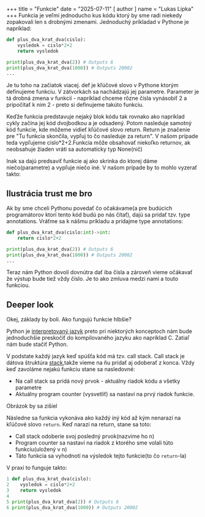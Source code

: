 +++
title = "Funkcie"
date = "2025-07-11"
[ author ]
  name = "Lukas Lipka"
+++
Funkcia je veľmi jednoducho kus kódu ktorý by sme radi niekedy zopakovali len s drobnými zmenami. Jednoduchý príkladad v Pythone je napríklad:

```python
def plus_dva_krat_dva(cislo):
    vysledok = cislo*2+2
    return vysledok

print(plus_dva_krat_dva(2)) # Outputs 6
print(plus_dva_krat_dva(1000)) # Outputs 20002
...
```
Je tu toho na začiatok viacej. def je kľúčové slovo v Pythone ktorým definujeme funkciu.
 V zátvorkách sa nachádzajú jej parametre.
 Parameter je tá drobná zmena v funkcií - napríklad chceme rôzne čísla vynásobiť 2 a pripočítať k nim 2 - preto si definujeme takúto funkciu.

 Keďže funkcia predstavuje nejaký blok kódu tak rovnako ako napríklad cykly začína jej kód dvojbodkou a je odsadený.
 Potom nasleduje samotný kód funkcie, kde môžeme vidieť kľúčové slovo return. Return je značenie pre "Tu funkcia skončila, vypľuj to čo nasleduje za return". V našom prípade teda vypľujeme cislo*2+2.Funkcia môže obsahovať niekoľko returnov, ak neobsahuje žiaden vráti sa automaticky typ None(nič)

Inak sa dajú predsaviť funkcie aj ako skrinka do ktorej dáme niečo(parametre) a vypľuje niečo iné. V našom prípade by to mohlo vyzerať takto:
## Ilustrácia trust me bro

Ak by sme chceli Pythonu povedať čo očakávame(a pre budúcich programátorov ktorí tento kód budú po nás čítať), dajú sa pridať tzv. type annotations.
Vráťme sa k nášmu príkladu a pridajme type annotations:

```python
def plus_dva_krat_dva(cislo:int)->int:
    return cislo*2+2

print(plus_dva_krat_dva(2)) # Outputs 6
print(plus_dva_krat_dva(1000)) # Outputs 20002
...
```
Teraz nám Python dovolí dovnútra dať iba čísla a zároveň vieme očákavať že výstup bude tiež vždy číslo. Je to ako zmluva medzi nami a touto funkciou.

## Deeper look
Okej, základy by boli. Ako fungujú funkcie hlbšie?

Python je <a href="https://www.geeksforgeeks.org/compiler-design/difference-between-compiled-and-interpreted-language/"> interpretovaný jazyk</a> preto pri niektorých konceptoch nám bude jednoduchšie preskočiť do kompilovaného jazyku ako napríklad C. Zatiaľ nám bude stačiť Python.

V podstate každý jazyk keď spúšťa kód má tzv. call stack.
Call stack je dátova štruktúra <a href="https://www.geeksforgeeks.org/dsa/stack-data-structure/">stack</a>,takže vieme na ňu pridať aj odoberať z konca. Vždy keď zavoláme nejakú funkciu stane sa nasledovné:

 - Na call stack sa pridá nový prvok - aktuálny riadok kódu a všetky parametre
 - Aktuálny program counter (vysvetliť) sa nastaví na prvý riadok funkcie.

Obrázok by sa zišiel

Následne sa funkcia vykonáva ako každý iný kód až kým nenarazí na kľúčové slovo `return`. Keď narazí na return, stane sa toto:

 - Call stack odoberie svoj posledný prvok(nazvime ho n)
 - Program counter sa nastaví na riadok z ktorého sme volali túto funkciu(uložený v n)
 - Táto funkcia sa vyhodnotí na výsledok tejto funkcie(to čo `return`-la)

 V praxi to funguje takto:

```python
1 def plus_dva_krat_dva(cislo):
2    vysledok = cislo*2+2
3    return vysledok
4
5 print(plus_dva_krat_dva(2)) # Outputs 6
6 print(plus_dva_krat_dva(1000)) # Outputs 20002
```
